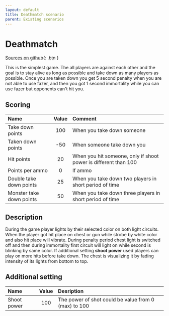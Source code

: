 ```yaml
---
layout: default
title: Deathmatch scenario
parent: Existing scenarios
---
```


# Deathmatch

[Sources on github](https://github.com/High-tech-digital-modules/inlaserworld_engine/tree/main/plugins/deathmatch){: .btn }

This is the simplest game. The all players are against each other and the goal is to stay
alive as long as possible and take down as many players as possible. Once you are taken down
you get 5 second penalty when you are not able to use fazer, and then you got 1 second immortality
while you can use fazer but opponents can't hit you.

## Scoring

| **Name**                 | **Value** | **Comment**                                                     |
|:-------------------------|:---------:|:----------------------------------------------------------------|
| Take down points         |    100    | When you take down someone                                      |
| Taken down points        |    -50    | When someone take down you                                      |
| Hit points               |    20     | When you hit someone, only if shoot power is different than 100 |
| Points per ammo          |     0     | If ammo                                                         |
| Double take down points  |    25     | When you take down two players in short period of time          |
| Monster take down points |    50     | When you take down three players in short period of time        |

## Description
During the game player lights by their selected color on both light circuits. 
When the player got hit place on chest or gun while strobe by white color and
also hit place will vibrate. During penalty period chest light is switched off and then 
during immortality  first circuit will light on while second is blinking by same color. If 
additional setting **shoot power** used players can play on more hits before take down. The chest is 
visualizing it by fading intensity of its lights from bottom to top.

## Additional setting

| **Name**    | **Value** | **Desription**                                       |
|:------------|:---------:|:-----------------------------------------------------|
| Shoot power |    100    | The power of shot could be value from 0 (max) to 100 |
